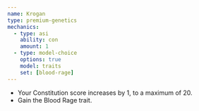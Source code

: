 ```yaml
---
name: Krogan
type: premium-genetics
mechanics:
  - type: asi
    ability: con
    amount: 1
  - type: model-choice
    options: true
    model: traits
    set: [blood-rage]
---
```

- Your Constitution score increases by 1, to a maximum of 20.
- Gain the Blood Rage trait.

